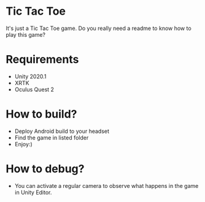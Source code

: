 # Tic Tac Toe
It's just a Tic Tac Toe game. Do you really need a readme to know how to play this game?

# Requirements
- Unity 2020.1
- XRTK
- Oculus Quest 2

# How to build?
- Deploy Android build to your headset
- Find the game in listed folder
- Enjoy:)

# How to debug?
- You can activate a regular camera to observe what happens in the game in Unity Editor. 